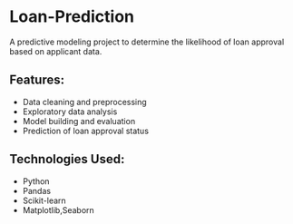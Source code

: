 # Loan-Prediction

A predictive modeling project to determine the likelihood of loan approval based on applicant data.

## Features:

* Data cleaning and preprocessing
* Exploratory data analysis
* Model building and evaluation
* Prediction of loan approval status

## Technologies Used:

* Python
* Pandas
* Scikit-learn
* Matplotlib,Seaborn

